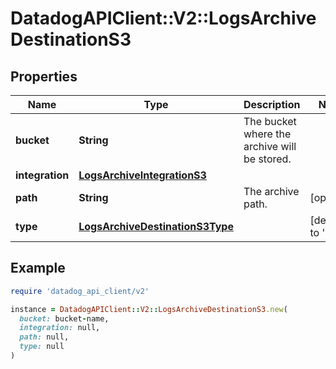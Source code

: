 # DatadogAPIClient::V2::LogsArchiveDestinationS3

## Properties

| Name | Type | Description | Notes |
| ---- | ---- | ----------- | ----- |
| **bucket** | **String** | The bucket where the archive will be stored. |  |
| **integration** | [**LogsArchiveIntegrationS3**](LogsArchiveIntegrationS3.md) |  |  |
| **path** | **String** | The archive path. | [optional] |
| **type** | [**LogsArchiveDestinationS3Type**](LogsArchiveDestinationS3Type.md) |  | [default to &#39;s3&#39;] |

## Example

```ruby
require 'datadog_api_client/v2'

instance = DatadogAPIClient::V2::LogsArchiveDestinationS3.new(
  bucket: bucket-name,
  integration: null,
  path: null,
  type: null
)
```

